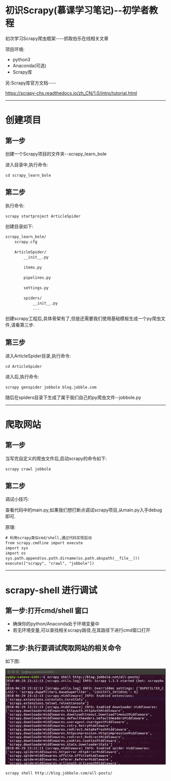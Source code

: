 初识Scrapy(慕课学习笔记)--初学者教程
===
初次学习Scrapy爬虫框架----抓取伯乐在线相关文章

项目环境:
- python3
- Anaconda(可选)
- Scrapy库

另:Scrapy库官方文档----

https://scrapy-chs.readthedocs.io/zh_CN/1.0/intro/tutorial.html

----
# 创建项目
## 第一步
创建一个Scrapy项目的文件夹--scrapy_learn_bole

进入目录中,执行命令:

`cd scrapy_learn_bole`

## 第二步

执行命令:

`scrapy startproject ArticleSpider`

创建目录如下:

```
scrapy_learn_bole/
    scrapy.cfg

    ArticleSpider/
        __init__.py

        items.py

        pipelines.py

        settings.py

        spiders/
            __init__.py
            ...
```
创建scrapy工程后,具体骨架有了,但是还需要我们使用基础模板生成一个py爬虫文件,请看第三步.

## 第三步

进入ArticleSpider目录,执行命令:

`cd ArticleSpider`

进入后,执行命令:

`scrapy genspider jobbole blog.jobble.com`

随后在spiders目录下生成了属于我们自己的py爬虫文件--jobbole.py

----

# 爬取网站

## 第一步

当写完自定义的爬虫文件后,启动scrapy的命令如下:

`scrapy crawl jobbole`

## 第二步

调试小技巧:

查看代码中的main.py,如果我们想打断点调试scrapy项目,从main.py入手debug即可.

原理:

```
# 利用scrapy类似cmd/shell,通过代码实现启动
from scrapy.cmdline import execute
import sys
import os
sys.path.append(os.path.dirname(os.path.abspath(__file__)))
execute(["scrapy", "crawl", "jobbole"])
```

----

# scrapy-shell 进行调试

## 第一步:打开cmd/shell 窗口

- 确保你的python/Anaconda处于环境变量中
- 若无环境变量,可以查找相关scrapy路径,在其路径下进行cmd窗口打开

## 第二步:执行要调试爬取网站的相关命令

如下图:

![scrapy-shell](https://github.com/unlimitbladeworks/scrapy_learn_bole/raw/master/blog-picture/scrapy-shell.png "scrapy-shell")

`scrapy shell http://blog.jobbole.com/all-posts/`